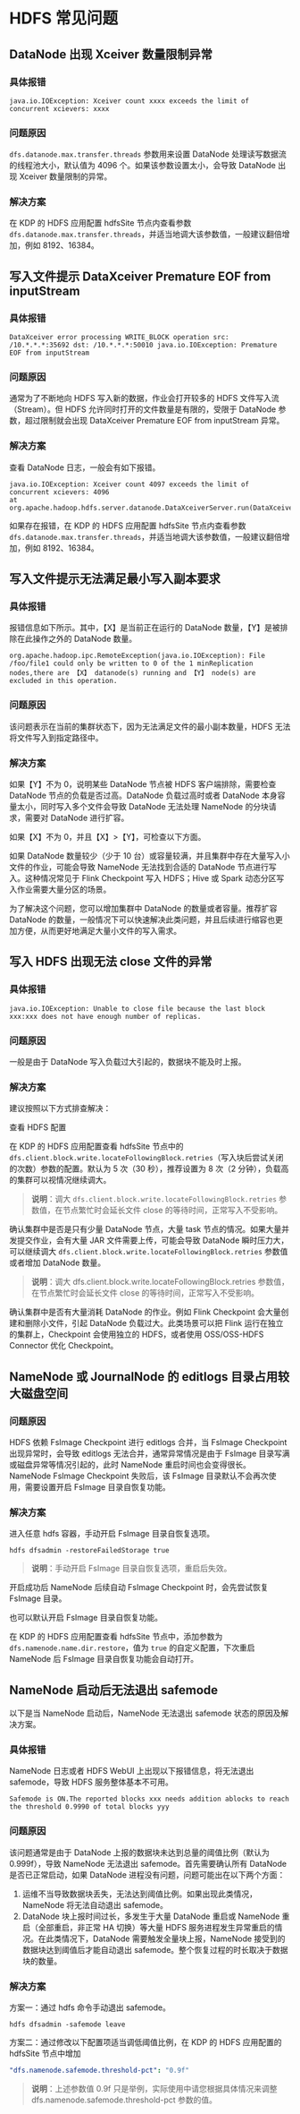# HDFS 常见问题

## DataNode 出现 Xceiver 数量限制异常

### 具体报错

```log
java.io.IOException: Xceiver count xxxx exceeds the limit of concurrent xcievers: xxxx
```

### 问题原因

`dfs.datanode.max.transfer.threads` 参数用来设置 DataNode 处理读写数据流的线程池大小，默认值为 4096 个。如果该参数设置太小，会导致 DataNode 出现 Xceiver 数量限制的异常。

### 解决方案

在 KDP 的 HDFS 应用配置 hdfsSite 节点内查看参数 `dfs.datanode.max.transfer.threads`，并适当地调大该参数值，一般建议翻倍增加，例如 8192、16384。

## 写入文件提示 DataXceiver Premature EOF from inputStream

### 具体报错

```log
DataXceiver error processing WRITE_BLOCK operation src: /10.*.*.*:35692 dst: /10.*.*.*:50010 java.io.IOException: Premature EOF from inputStream
```

### 问题原因

通常为了不断地向 HDFS 写入新的数据，作业会打开较多的 HDFS 文件写入流（Stream）。但 HDFS 允许同时打开的文件数量是有限的，受限于 DataNode 参数，超过限制就会出现 DataXceiver Premature EOF from inputStream 异常。

### 解决方案

查看 DataNode 日志，一般会有如下报错。

```log
java.io.IOException: Xceiver count 4097 exceeds the limit of concurrent xcievers: 4096
at org.apache.hadoop.hdfs.server.datanode.DataXceiverServer.run(DataXceiverServer.java:150)
```

如果存在报错，在 KDP 的 HDFS 应用配置 hdfsSite 节点内查看参数 `dfs.datanode.max.transfer.threads`，并适当地调大该参数值，一般建议翻倍增加，例如 8192、16384。

## 写入文件提示无法满足最小写入副本要求

### 具体报错

报错信息如下所示。其中，【X】是当前正在运行的 DataNode 数量，【Y】是被排除在此操作之外的 DataNode 数量。

```log
org.apache.hadoop.ipc.RemoteException(java.io.IOException): File /foo/file1 could only be written to 0 of the 1 minReplication nodes,there are 【X】 datanode(s) running and 【Y】 node(s) are excluded in this operation.
```

### 问题原因

该问题表示在当前的集群状态下，因为无法满足文件的最小副本数量，HDFS 无法将文件写入到指定路径中。

### 解决方案

如果【Y】不为 0，说明某些 DataNode 节点被 HDFS 客户端排除，需要检查 DataNode 节点的负载是否过高。DataNode 负载过高时或者 DataNode 本身容量太小，同时写入多个文件会导致 DataNode 无法处理 NameNode 的分块请求，需要对 DataNode 进行扩容。

如果【X】不为 0，并且【X】>【Y】，可检查以下方面。

如果 DataNode 数量较少（少于 10 台）或容量较满，并且集群中存在大量写入小文件的作业，可能会导致 NameNode 无法找到合适的 DataNode 节点进行写入。这种情况常见于 Flink Checkpoint 写入 HDFS；Hive 或 Spark 动态分区写入作业需要大量分区的场景。

为了解决这个问题，您可以增加集群中 DataNode 的数量或者容量。推荐扩容 DataNode 的数量，一般情况下可以快速解决此类问题，并且后续进行缩容也更加方便，从而更好地满足大量小文件的写入需求。

## 写入 HDFS 出现无法 close 文件的异常

### 具体报错

```log
java.io.IOException: Unable to close file because the last block xxx:xxx does not have enough number of replicas.
```

### 问题原因

一般是由于 DataNode 写入负载过大引起的，数据块不能及时上报。

### 解决方案

建议按照以下方式排查解决：

查看 HDFS 配置

在 KDP 的 HDFS 应用配置查看 hdfsSite 节点中的 `dfs.client.block.write.locateFollowingBlock.retries`（写入块后尝试关闭的次数）参数的配置。默认为 5 次（30 秒），推荐设置为 8 次（2 分钟），负载高的集群可以视情况继续调大。

> **说明**：调大 `dfs.client.block.write.locateFollowingBlock.retries` 参数值，在节点繁忙时会延长文件 close 的等待时间，正常写入不受影响。

确认集群中是否是只有少量 DataNode 节点，大量 task 节点的情况。如果大量并发提交作业，会有大量 JAR 文件需要上传，可能会导致 DataNode 瞬时压力大，可以继续调大 `dfs.client.block.write.locateFollowingBlock.retries` 参数值或者增加 DataNode 数量。

> **说明**：调大 dfs.client.block.write.locateFollowingBlock.retries 参数值，在节点繁忙时会延长文件 close 的等待时间，正常写入不受影响。

确认集群中是否有大量消耗 DataNode 的作业。例如 Flink Checkpoint 会大量创建和删除小文件，引起 DataNode 负载过大。此类场景可以把 Flink 运行在独立的集群上，Checkpoint 会使用独立的 HDFS，或者使用 OSS/OSS-HDFS Connector 优化 Checkpoint。

## NameNode 或 JournalNode 的 editlogs 目录占用较大磁盘空间

### 问题原因

HDFS 依赖 FsImage Checkpoint 进行 editlogs 合并，当 FsImage Checkpoint 出现异常时，会导致 editlogs 无法合并，通常异常情况是由于 FsImage 目录写满或磁盘异常等情况引起的，此时 NameNode 重启时间也会变得很长。NameNode FsImage Checkpoint 失败后，该 FsImage 目录默认不会再次使用，需要设置开启 FsImage 目录自恢复功能。

### 解决方案

进入任意 hdfs 容器，手动开启 FsImage 目录自恢复选项。

```shell
hdfs dfsadmin -restoreFailedStorage true
```

> **说明**：手动开启 FsImage 目录自恢复选项，重启后失效。

开启成功后 NameNode 后续自动 FsImage Checkpoint 时，会先尝试恢复 FsImage 目录。

也可以默认开启 FsImage 目录自恢复功能。

在 KDP 的 HDFS 应用配置查看 hdfsSite 节点中，添加参数为 `dfs.namenode.name.dir.restore`，值为 `true` 的自定义配置，下次重启 NameNode 后 FsImage 目录自恢复功能会自动打开。

## NameNode 启动后无法退出 safemode

以下是当 NameNode 启动后，NameNode 无法退出 safemode 状态的原因及解决方案。

### 具体报错

NameNode 日志或者 HDFS WebUI 上出现以下报错信息，将无法退出 safemode，导致 HDFS 服务整体基本不可用。

```log
Safemode is ON.The reported blocks xxx needs addition ablocks to reach the threshold 0.9990 of total blocks yyy
```

### 问题原因

该问题通常是由于 DataNode 上报的数据块未达到总量的阈值比例（默认为 0.999f），导致 NameNode 无法退出 safemode。首先需要确认所有 DataNode 是否已正常启动，如果 DataNode 进程没有问题，问题可能出在以下两个方面：

1. 运维不当导致数据块丢失，无法达到阈值比例。如果出现此类情况，NameNode 将无法自动退出 safemode。
1. DataNode 块上报时间过长，多发生于大量 DataNode 重启或 NameNode 重启（全部重启，非正常 HA 切换）等大量 HDFS 服务进程发生异常重启的情况。在此类情况下，DataNode 需要触发全量块上报，NameNode 接受到的数据块达到阈值后才能自动退出 safemode。整个恢复过程的时长取决于数据块的数量。

### 解决方案

方案一：通过 hdfs 命令手动退出 safemode。

```shell
hdfs dfsadmin -safemode leave
```

方案二：通过修改以下配置项适当调低阈值比例，在 KDP 的 HDFS 应用配置的 hdfsSite 节点中增加

```yaml
"dfs.namenode.safemode.threshold-pct": "0.9f"
```

> **说明**：上述参数值 0.9f 只是举例，实际使用中请您根据具体情况来调整 dfs.namenode.safemode.threshold-pct 参数的值。
